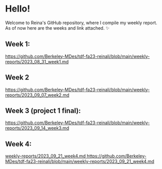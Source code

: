 # Hello!
Welcome to Reina's GitHub repository, where I compile my weekly report. As of now here are the weeks and link attached. :sparkles:

## Week 1: 
https://github.com/Berkeley-MDes/tdf-fa23-reinali/blob/main/weekly-reports/2023_08_31_week1.md

## Week 2
https://github.com/Berkeley-MDes/tdf-fa23-reinali/blob/main/weekly-reports/2023_09_07_week2.md

## Week 3 (project 1 final):
https://github.com/Berkeley-MDes/tdf-fa23-reinali/blob/main/weekly-reports/2023_09_14_week3.md


## Week 4:
[weekly-reports/2023_09_21_week4.md
](https://github.com/Berkeley-MDes/tdf-fa23-reinali/blob/main/weekly-reports/2023_09_21_week4.md)https://github.com/Berkeley-MDes/tdf-fa23-reinali/blob/main/weekly-reports/2023_09_21_week4.md
